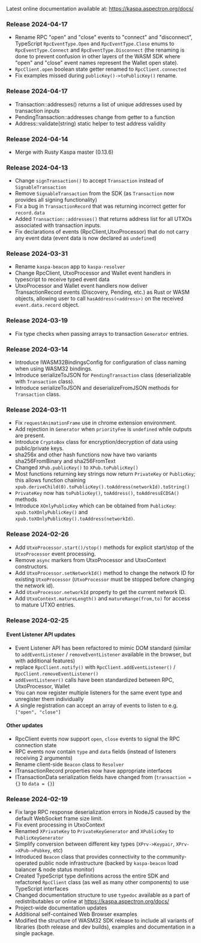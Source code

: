 Latest online documentation available at: https://kaspa.aspectron.org/docs/

### Release 2024-04-17

- Rename RPC "open" and "close" events to "connect" and "disconnect", TypeScript `RpcEventType.Open` and `RpcEventType.Close` enums to `RpcEventType.Connect` and `RpcEventType.Disconnect` (the renaming is done to prevent confusion in other layers of the WASM SDK where "open" and "close" event names represent the Wallet open state).
- `RpcClient.open` boolean state getter renamed to `RpcClient.connected`
- Fix examples missed during `publicKey()->toPublicKey()` rename.

### Release 2024-04-17

- Transaction::addresses() returns a list of unique addresses used by transaction inputs
- PendingTransaction::addresses change from getter to a function
- Address::validate(string) static helper to test address validity

### Release 2024-04-14

- Merge with Rusty Kaspa master (0.13.6)

### Release 2024-04-13

- Change `signTransaction()` to accept `Transaction` instead of `SignableTransaction`
- Remove `SignableTransaction` from the SDK (as `Transaction` now provides all signing functionality)
- Fix a bug in `TransactionRecord` that was returning incorrect getter for `record.data`
- Added `Transaction::addresses()` that returns address list for all UTXOs associated with transaction inputs.
- Fix declarations of events (RpcClient,UtxoProcessor) that do not carry any event data (event data is now declared as `undefined`)

### Release 2024-03-31

- Rename `kaspa-beacon` app to `kaspa-resolver`
- Change RpcClient, UtxoProcessor and Wallet event handlers in typescript to receive typed event data
- UtxoProcessor and Wallet event handlers now deliver TransactionRecord events (Discovery, Pending, etc.)
as Rust or WASM objects, allowing user to call `hasAddress(<address>)` on the received `event.data.record` object.

### Release 2024-03-19

- Fix type checks when passing arrays to transaction `Generator` entries.

### Release 2024-03-14

- Introduce IWASM32BindingsConfig for configuration of class naming when using WASM32 bindings.
- Introduce serializeToJSON for `PendingTransaction` class (deserializable with `Transaction` class).
- Introduce serializeToJSON and deserializeFromJSON methods for `Transaction` class.

### Release 2024-03-11

- Fix `requestAnimationFrame` use in chrome extension environment.
- Add rejection in `Generator` when `priorityFee` is `undefined` while outputs are present.
- Introduce `CryptoBox` class for encryption/decryption of data using public/private keys.
- sha256x and other hash functions now have two variants sha256FromBinary and sha256FromText
- Changed `XPub.publicKey()` to `XPub.toPublicKey()`
- Most functions returning key strings now return `PrivateKey` or `PublicKey`; this allows function chaining `xpub.deriveChild(0).toPublicKey().toAddress(networkId).toString()`
- `PrivateKey` now has `toPublicKey()`, `toAddress()`, `toAddressECDSA()` methods
- Introduce `XOnlyPublicKey` which can be obtained from `PublicKey`: `xpub.toXOnlyPublicKey()` and `xpub.toXOnlyPublicKey().toAddress(networkId)`. 

### Release 2024-02-26

- Add `UtxoProcessor.start()/stop()` methods for explicit start/stop of the `UtxoProcessor` event processing.
- Remove `async` markers from UtxoProcessor and UtxoContext constructors.
- Add `UtxoProcessor.setNetworkId()` method to change the network ID for existing `UtxoProcessor` (`UtxoProcessor` must be stopped before changing the network id).
- Add `UtxoProcessor.networkId` property to get the current network ID.
- Add `UtxoContext.matureLength()` and `matureRange(from,to)` for access to mature UTXO entries.


### Release 2024-02-25

#### Event Listener API updates
- Event Listener API has been refactored to mimic DOM standard (similar to `addEventListener` / `removeEventListener` available in the browser, but with additional features)
- replace `RpcClient.notify()` with `RpcClient.addEventListener()` / `RpcClient.removeEventListener()`
- `addEventListener()` calls have been standardized between RPC, UtxoProcessor, Wallet
- You can now register multiple listeners for the same event type and unregister them individually
- A single registration can accept an array of events to listen to e.g. `["open", "close"]`

#### Other updates
- RpcClient events now support `open`, `close` events to signal the RPC connection state
- RPC events now contain `type` and `data` fields (instead of listeners receiving 2 arguments)
- Rename client-side `Beacon` class to `Resolver`
- ITransactionRecord properties now have appropriate interfaces
- ITransactionData serialization fields have changed from (`transaction = {}` to `data = {}`)

### Release 2024-02-19

- Fix large RPC response deserialization errors in NodeJS caused by the default WebSocket frame size limit.
- Fix event processing in UtxoContext
- Renamed `XPrivateKey` to `PrivateKeyGenerator` and `XPublicKey` to `PublicKeyGenerator`
- Simplify conversion between different key types (`XPrv->Keypair`, `XPrv->XPub->Pubkey`, etc)
- Introduced `Beacon` class that provides connectivity to the community-operated public node infrastructure (backed by `kaspa-beacon` load balancer & node status monitor)
- Created TypeScript type definitions across the entire SDK and refactored `RpcClient` class (as well as many other components) to use TypeScript interfaces
- Changed documentation structure to use `typedoc` available as a part of redistributables or online at https://kaspa.aspectron.org/docs/
- Project-wide documentation updates
- Additional self-contained Web Browser examples
- Modified the structure of WASM32 SDK release to include all variants of libraries (both release and dev builds), examples and documentation in a single package.
